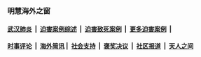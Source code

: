 
### 明慧海外之窗

####  [武汉肺炎](indexes/365.md?t=12311600) &nbsp;|&nbsp;  [迫害案例综述](indexes/328.md?t=12311600) &nbsp;|&nbsp; [迫害致死案例](indexes/277.md?t=12311600)  &nbsp;|&nbsp; [更多迫害案例](indexes/81.md?t=12311600)  &nbsp;|&nbsp; 
####  [时事评论](indexes/251.md?t=12311600) &nbsp;|&nbsp; [海外简讯](indexes/245.md?t=12311600)&nbsp;|&nbsp;  [社会支持](indexes/140.md?t=12311600) &nbsp;|&nbsp; [褒奖决议](indexes/282.md?t=12311600) &nbsp;|&nbsp; [社区报道](indexes/91.md?t=12311600)  &nbsp;|&nbsp; [天人之间](indexes/78.md?t=12311600) 


